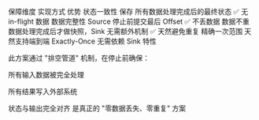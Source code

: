 保障维度	实现方式	优势
状态一致性	保存 所有数据处理完成后的最终状态	✅ 无 in-flight 数据
数据完整性	Source 停止前提交最后 Offset	✅ 不丢数据
数据不重	数据处理完成后才做快照，Sink 无需额外机制	✅ 天然避免重复
精确一次范围	天然支持端到端 Exactly-Once	无需依赖 Sink 特性


此方案通过 "排空管道" 机制，在停止前确保：

所有输入数据被完全处理

所有结果写入外部系统

状态与输出完全对齐
是真正的 "零数据丢失、零重复" 方案
